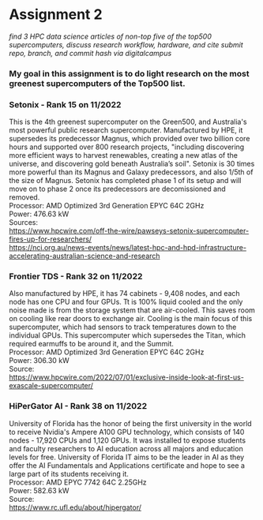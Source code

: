 # Assignment 2

*find 3 HPC data science articles of non-top five of the top500 supercomputers, discuss research workflow, hardware, and cite
submit repo, branch, and commit hash via digitalcampus*

### My goal in this assignment is to do light research on the most greenest supercomputers of the Top500 list.

### Setonix - Rank 15 on 11/2022
This is the 4th greenest supercomputer on the Green500, and Australia's most powerful public research supercomputer. Manufactured by HPE, it supersedes its predecessor Magnus, which provided over two billion core hours and supported over 800 research projects, "including discovering more efficient ways to harvest renewables, creating a new atlas of the universe, and discovering gold beneath Australia’s soil". Setonix is 30 times more powerful than its Magnus and Galaxy predecessors, and also 1/5th of the size of Magnus. Setonix has completed phase 1 of its setup and will move on to phase 2 once its predecessors are decomissioned and removed.
<br>Processor: AMD Optimized 3rd Generation EPYC 64C 2GHz
<br>Power: 476.63 kW
<br>Sources: <br>https://www.hpcwire.com/off-the-wire/pawseys-setonix-supercomputer-fires-up-for-researchers/<br>https://nci.org.au/news-events/news/latest-hpc-and-hpd-infrastructure-accelerating-australian-science-and-research

### Frontier TDS - Rank 32 on 11/2022
Also manufactured by HPE, it has 74 cabinets - 9,408 nodes, and each node has one CPU and four GPUs. Tt is 100% liquid cooled and the only noise made is from the storage system that are air-cooled. This saves room on cooling like rear doors to exchange air. Cooling is the main focus of this supercomputer, which had sensors to track temperatures down to the individual GPUs. This supercomputer which supersedes the Titan, which required earmuffs to be around it, and the Summit. 
<br>Processor: AMD Optimized 3rd Generation EPYC 64C 2GHz
<br>Power: 306.30 kW
<br>Source: <br>https://www.hpcwire.com/2022/07/01/exclusive-inside-look-at-first-us-exascale-supercomputer/

### HiPerGator AI - Rank 38 on 11/2022
University of Florida has the honor of being the first university in the world to receive Nvidia's Ampere A100 GPU technology, which consists of 140 nodes - 17,920 CPUs and 1,120 GPUs. It was installed to expose students and faculty researchers to AI education across all majors and education levels for free. University of Florida IT aims to be the leader in AI as they offer the AI Fundamentals and Applications certificate and hope to see a large part of its students receiving it.
<br>Processor: AMD EPYC 7742 64C 2.25GHz
<br>Power: 582.63 kW
<br>Source: <br>https://www.rc.ufl.edu/about/hipergator/

